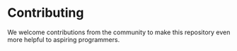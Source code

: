 # Contributing

We welcome contributions from the community to make this repository even more helpful to aspiring programmers.
